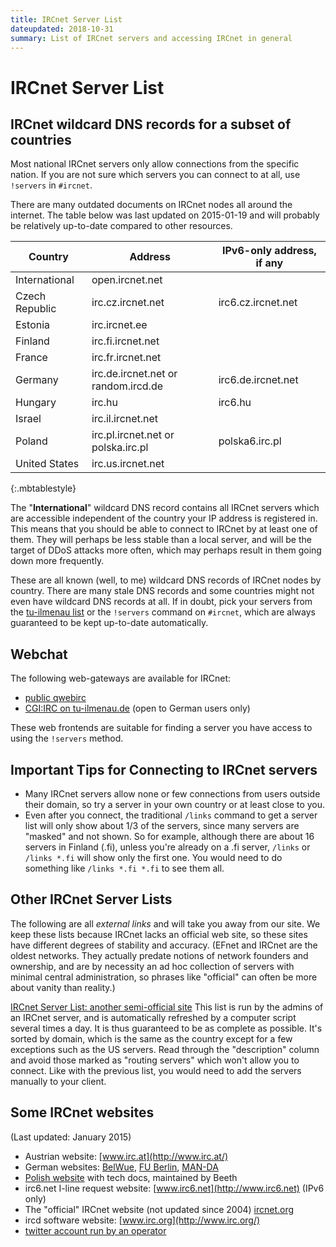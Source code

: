 ```yaml
---
title: IRCnet Server List
dateupdated: 2018-10-31
summary: List of IRCnet servers and accessing IRCnet in general
---
```


# IRCnet Server List

## IRCnet wildcard DNS records for a subset of countries

Most national IRCnet servers only allow connections from the specific nation.
If you are not sure which servers you can connect to at all, use `!servers` in
`#ircnet`.

There are many outdated documents on IRCnet nodes all around the internet. The
table below was last updated on 2015-01-19 and will probably be relatively
up-to-date compared to other resources.

| Country        | Address                             | IPv6-only address, if any |
| -------------  | -------                             | ------------------------- |
| International  | open.ircnet.net                     |                           |
| Czech Republic | irc.cz.ircnet.net                   | irc6.cz.ircnet.net        |
| Estonia        | irc.ircnet.ee                       |                           |
| Finland        | irc.fi.ircnet.net                   |                           |
| France         | irc.fr.ircnet.net                   |                           |
| Germany        | irc.de.ircnet.net or random.ircd.de | irc6.de.ircnet.net        |
| Hungary        | irc.hu                              | irc6.hu                   |
| Israel         | irc.il.ircnet.net                   |                           |
| Poland         | irc.pl.ircnet.net or polska.irc.pl  | polska6.irc.pl            |
| United States  | irc.us.ircnet.net                   |                           |
{:.mbtablestyle}

The "<b>International</b>" wildcard DNS record contains all IRCnet
servers which are accessible independent of the country your IP address is
registered in. This means that you should be able to connect to IRCnet by at
least one of them. They will perhaps be less stable than a local server, and
will be the target of DDoS attacks more often, which may perhaps result in them
going down more frequently.

These are all known (well, to me) wildcard DNS records of IRCnet nodes by
country. There are many stale DNS records and some countries might not even
have wildcard DNS records at all. If in doubt, pick your servers from the
[tu-ilmenau list](http://irc.tu-ilmenau.de/all_servers/) or the `!servers`
command on `#ircnet`, which are always guaranteed to be kept up-to-date
automatically.

## Webchat

The following web-gateways are available for IRCnet:

* [public qwebirc](http://webchat.ircnet.net)
* [CGI:IRC on tu-ilmenau.de](http://irc.tu-ilmenau.de/web-irc/) (open to German users only)

These web frontends are suitable for finding a server you have access to using the `!servers` method.

## Important Tips for Connecting to IRCnet servers

* Many IRCnet servers allow none or few connections from users outside their domain, so try a server in your own country or at least close to you.
* Even after you connect, the traditional `/links` command to get a server list will only show about 1/3 of the servers, since many servers are "masked" and not shown. So for example, although there are about 16 servers in Finland (.fi), unless you're already on a .fi server, `/links` or `/links *.fi` will show only the first one. You would need to do something like `/links *.fi *.fi` to see them all.

## Other IRCnet Server Lists

The following are all *external links* and will take you away from our site. We keep these lists because IRCnet lacks an official web site, so these sites have different degrees of stability and accuracy.
(EFnet and IRCnet are the oldest networks. They actually predate notions of network founders and ownership, and are by necessity an ad hoc collection of servers with minimal central administration, so phrases like "official" can often be more about vanity than reality.)

[IRCnet Server List: another semi-official site](http://irc.tu-ilmenau.de/all_servers/)
This list is run by the admins of an IRCnet server, and is automatically refreshed by a computer script several times a day. It is thus guaranteed to be as complete as possible. It's sorted by domain, which is the same as the country except for a few exceptions such as the US servers. Read through the "description" column and avoid those marked as "routing servers" which won't allow you to connect. Like with the previous list, you would need to add the servers manually to your client.

## Some IRCnet websites

(Last updated: January 2015)

* Austrian website: [www.irc.at](http://www.irc.at/)
* German websites: [BelWue](http://irc.belwue.de), [FU Berlin](http://irc.fu-berlin.de/), [MAN-DA](http://irc.man-da.de/)
* [Polish website](http://www.pl.ircnet.net/) with tech docs, maintained by Beeth
* irc6.net I-line request website: [www.irc6.net](http://www.irc6.net) (IPv6 only)
* The "official" IRCnet website (not updated since 2004) [ircnet.org](http://www.ircnet.org/)
* ircd software website: [www.irc.org](http://www.irc.org/)
* [twitter account run by an operator](https://twitter.com/irc_net)
